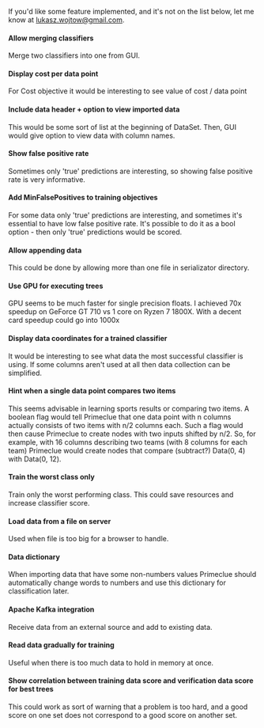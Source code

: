 If you'd like some feature implemented, and it's not on the list below, 
let me know at [lukasz.wojtow@gmail.com](mailto:lukasz.wojtow@gmail.com).<br>

<h4>Allow merging classifiers</h4>
Merge two classifiers into one from GUI.

<h4>Display cost per data point</h4>
For Cost objective it would be interesting to see value of cost / data point

<h4>Include data header + option to view imported data</h4>
This would be some sort of list at the beginning of DataSet. Then, GUI would give option to view data with column names. 

<h4>Show false positive rate</h4>
Sometimes only 'true' predictions are interesting, so showing false positive rate is very informative.

<h4>Add MinFalsePositives to training objectives</h4>
For some data only 'true' predictions are interesting, and sometimes it's essential to have low false positive rate.
It's possible to do it as a bool option - then only 'true' predictions would be scored.
 
<h4>Allow appending data</h4>
This could be done by allowing more than one file in serializator directory.

<h4>Use GPU for executing trees</h4>
GPU seems to be much faster for single precision floats. I achieved 70x speedup on GeForce GT 710 vs 1 core on Ryzen 7 1800X. 
With a decent card speedup could go into 1000x

<h4>Display data coordinates for a trained classifier</h4>
It would be interesting to see what data the most successful classifier is using. If some columns
aren't used at all then data collection can be simplified.
    
<h4>Hint when a single data point compares two items</h4>
This seems advisable in learning sports results or comparing two items. A boolean flag would tell Primeclue that one data point
with n columns actually consists of two items with n/2 columns each. Such a flag would then cause Primeclue
to create nodes with two inputs shifted by n/2. So, for example, with 16 columns describing two teams (with 
8 columns for each team) Primeclue would create nodes that compare (subtract?) Data(0, 4) with Data(0, 12).

<h4>Train the worst class only</h4>
Train only the worst performing class. This could save resources and increase classifier score.

<h4>Load data from a file on server</h4>
Used when file is too big for a browser to handle.

<h4>Data dictionary</h4>
When importing data that have some non-numbers values Primeclue should automatically change words to numbers and use
this dictionary for classification later.

<h4>Apache Kafka integration</h4>
Receive data from an external source and add to existing data.

<h4>Read data gradually for training</h4>
Useful when there is too much data to hold in memory at once. 

<h4>Show correlation between training data score and verification data score for best trees</h4>
This could work as sort of warning that a problem is too hard, and a good score on one set does not correspond to
a good score on another set. 
